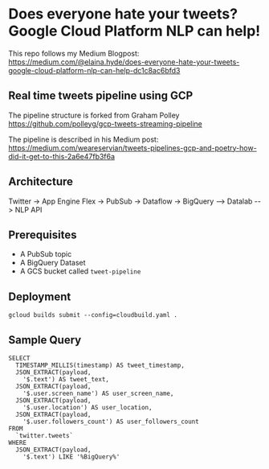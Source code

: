 # Does everyone hate your tweets? Google Cloud Platform NLP can help!

This repo follows my Medium Blogpost: https://medium.com/@elaina.hyde/does-everyone-hate-your-tweets-google-cloud-platform-nlp-can-help-dc1c8ac6bfd3

## Real time tweets pipeline using GCP
The pipeline structure is forked from Graham Polley https://github.com/polleyg/gcp-tweets-streaming-pipeline 

The pipeline is described in his Medium post: https://medium.com/weareservian/tweets-pipelines-gcp-and-poetry-how-did-it-get-to-this-2a6e47fb3f6a

## Architecture
Twitter -> App Engine Flex -> PubSub -> Dataflow -> BigQuery --> Datalab --> NLP API

## Prerequisites
 - A PubSub topic
 - A BigQuery Dataset
 - A GCS bucket called `tweet-pipeline`

## Deployment
`gcloud builds submit --config=cloudbuild.yaml .`

## Sample Query
```
SELECT
  TIMESTAMP_MILLIS(timestamp) AS tweet_timestamp,
  JSON_EXTRACT(payload,
    '$.text') AS tweet_text,
  JSON_EXTRACT(payload,
    '$.user.screen_name') AS user_screen_name,
  JSON_EXTRACT(payload,
    '$.user.location') AS user_location,
  JSON_EXTRACT(payload,
    '$.user.followers_count') AS user_followers_count
FROM
  `twitter.tweets`
WHERE
  JSON_EXTRACT(payload,
    '$.text') LIKE '%BigQuery%'
```
